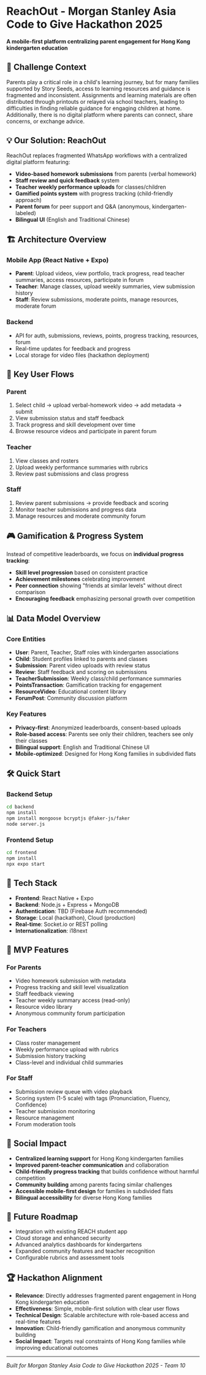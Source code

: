 # ReachOut - Morgan Stanley Asia Code to Give Hackathon 2025

**A mobile-first platform centralizing parent engagement for Hong Kong kindergarten education**

## 🎯 Challenge Context

Parents play a critical role in a child's learning journey, but for many families supported by Story Seeds, access to learning resources and guidance is fragmented and inconsistent. Assignments and learning materials are often distributed through printouts or relayed via school teachers, leading to difficulties in finding reliable guidance for engaging children at home. Additionally, there is no digital platform where parents can connect, share concerns, or exchange advice.

## 💡 Our Solution: ReachOut

ReachOut replaces fragmented WhatsApp workflows with a centralized digital platform featuring:

- **Video-based homework submissions** from parents (verbal homework)
- **Staff review and quick feedback** system
- **Teacher weekly performance uploads** for classes/children
- **Gamified points system** with progress tracking (child-friendly approach)
- **Parent forum** for peer support and Q&A (anonymous, kindergarten-labeled)
- **Bilingual UI** (English and Traditional Chinese)

## 🏗️ Architecture Overview

### **Mobile App** (React Native + Expo)
- **Parent**: Upload videos, view portfolio, track progress, read teacher summaries, access resources, participate in forum
- **Teacher**: Manage classes, upload weekly summaries, view submission history
- **Staff**: Review submissions, moderate points, manage resources, moderate forum

### **Backend**
- API for auth, submissions, reviews, points, progress tracking, resources, forum
- Real-time updates for feedback and progress
- Local storage for video files (hackathon deployment)

## 👥 Key User Flows

### **Parent**
1. Select child → upload verbal-homework video → add metadata → submit
2. View submission status and staff feedback
3. Track progress and skill development over time
4. Browse resource videos and participate in parent forum

### **Teacher**
1. View classes and rosters
2. Upload weekly performance summaries with rubrics
3. Review past submissions and class progress

### **Staff**
1. Review parent submissions → provide feedback and scoring
2. Monitor teacher submissions and progress data
3. Manage resources and moderate community forum

## 🎮 Gamification & Progress System

Instead of competitive leaderboards, we focus on **individual progress tracking**:
- **Skill level progression** based on consistent practice
- **Achievement milestones** celebrating improvement
- **Peer connection** showing "friends at similar levels" without direct comparison
- **Encouraging feedback** emphasizing personal growth over competition

## 📊 Data Model Overview

### Core Entities
- **User**: Parent, Teacher, Staff roles with kindergarten associations
- **Child**: Student profiles linked to parents and classes
- **Submission**: Parent video uploads with review status
- **Review**: Staff feedback and scoring on submissions
- **TeacherSubmission**: Weekly class/child performance summaries
- **PointsTransaction**: Gamification tracking for engagement
- **ResourceVideo**: Educational content library
- **ForumPost**: Community discussion platform

### Key Features
- **Privacy-first**: Anonymized leaderboards, consent-based uploads
- **Role-based access**: Parents see only their children, teachers see only their classes
- **Bilingual support**: English and Traditional Chinese UI
- **Mobile-optimized**: Designed for Hong Kong families in subdivided flats

## 🛠️ Quick Start

### Backend Setup
```bash
cd backend
npm install
npm install mongoose bcryptjs @faker-js/faker
node server.js
```

### Frontend Setup
```bash
cd frontend
npm install
npx expo start
```

## 📱 Tech Stack

- **Frontend**: React Native + Expo
- **Backend**: Node.js + Express + MongoDB
- **Authentication**: TBD (Firebase Auth recommended)
- **Storage**: Local (hackathon), Cloud (production)
- **Real-time**: Socket.io or REST polling
- **Internationalization**: i18next

## 🎯 MVP Features

### For Parents
- Video homework submission with metadata
- Progress tracking and skill level visualization
- Staff feedback viewing
- Teacher weekly summary access (read-only)
- Resource video library
- Anonymous community forum participation

### For Teachers
- Class roster management
- Weekly performance upload with rubrics
- Submission history tracking
- Class-level and individual child summaries

### For Staff
- Submission review queue with video playback
- Scoring system (1-5 scale) with tags (Pronunciation, Fluency, Confidence)
- Teacher submission monitoring
- Resource management
- Forum moderation tools

## 🌟 Social Impact

- **Centralized learning support** for Hong Kong kindergarten families
- **Improved parent-teacher communication** and collaboration
- **Child-friendly progress tracking** that builds confidence without harmful competition
- **Community building** among parents facing similar challenges
- **Accessible mobile-first design** for families in subdivided flats
- **Bilingual accessibility** for diverse Hong Kong families

## 🚀 Future Roadmap

- Integration with existing REACH student app
- Cloud storage and enhanced security
- Advanced analytics dashboards for kindergartens
- Expanded community features and teacher recognition
- Configurable rubrics and assessment tools

## 🏆 Hackathon Alignment

- **Relevance**: Directly addresses fragmented parent engagement in Hong Kong kindergarten education
- **Effectiveness**: Simple, mobile-first solution with clear user flows
- **Technical Design**: Scalable architecture with role-based access and real-time features
- **Innovation**: Child-friendly gamification and anonymous community building
- **Social Impact**: Targets real constraints of Hong Kong families while improving educational outcomes

---

*Built for Morgan Stanley Asia Code to Give Hackathon 2025 - Team 10*